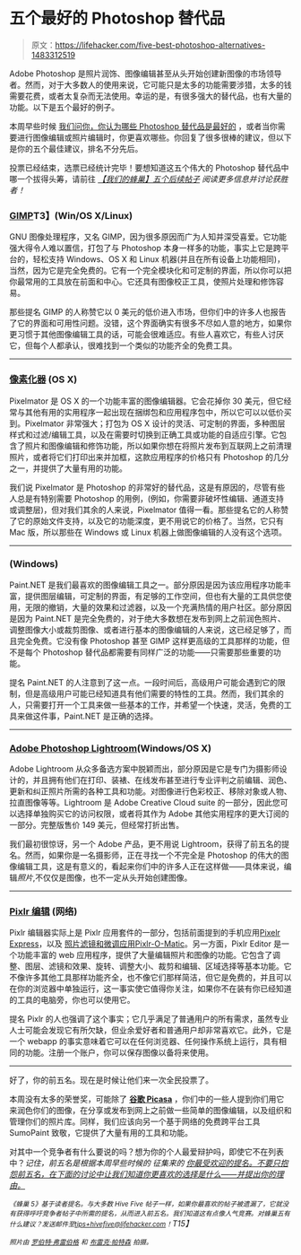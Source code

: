 # 五个最好的 Photoshop 替代品

> 原文：<https://lifehacker.com/five-best-photoshop-alternatives-1483312519>

Adobe Photoshop 是照片润饰、图像编辑甚至从头开始创建新图像的市场领导者。然而，对于大多数人的使用来说，它可能只是太多的功能需要涉猎，太多的钱需要花费，或者太复杂而无法使用。幸运的是，有很多强大的替代品，也有大量的功能。以下是五个最好的例子。



本周早些时候 [我们问你，你认为哪些 Photoshop 替代品是最好的](https://lifehacker.com/whats-the-best-photoshop-alternative-1477543584) ，或者当你需要进行图像编辑或照片编辑时，你更喜欢哪些。你回复了很多很棒的建议，但以下是你的五个最佳建议，排名不分先后。

投票已经结束，选票已经统计完毕！要想知道这五个伟大的 Photoshop 替代品中哪一个拔得头筹，请前往 [*【我们的蜂巢】五个后续帖子*](https://lifehacker.com/most-popular-photoshop-alternative-gimp-1484836993) *阅读更多信息并讨论获胜者！*

### [GIMP](http://www.gimp.org/)T3】(Win/OS X/Linux)

GNU 图像处理程序，又名 GIMP，因为很多原因而广为人知并深受喜爱。它功能强大得令人难以置信，打包了与 Photoshop 本身一样多的功能，事实上它是跨平台的，轻松支持 Windows、OS X 和 Linux 机器(并且在所有设备上功能相同)，当然，因为它是完全免费的。它有一个完全模块化和可定制的界面，所以你可以把你最常用的工具放在前面和中心。它还具有图像校正工具，使照片处理和修饰容易。

那些提名 GIMP 的人称赞它以 0 美元的低价进入市场，但你们中的许多人也报告了它的界面和可用性问题。没错，这个界面确实有很多不尽如人意的地方，如果你更习惯于其他图像编辑工具的话，可能会很难适应。有些人喜欢它，有些人讨厌它，但每个人都承认，很难找到一个类似的功能齐全的免费工具。

* * *

### [像素化器](http://www.pixelmator.com/) (OS X)

Pixelmator 是 OS X 的一个功能丰富的图像编辑器。它会花掉你 30 美元，但它经常与其他有用的实用程序一起出现在捆绑包和应用程序包中，所以它可以以低价买到。Pixelmator 非常强大；打包为 OS X 设计的灵活、可定制的界面，多种图层样式和过滤/编辑工具，以及在需要时切换到正确工具或功能的自适应引擎。它包含了照片和图像编辑和修饰功能，所以如果你想在将照片发布到互联网上之前清理照片，或者将它们打印出来并加框，这款应用程序的价格只有 Photoshop 的几分之一，并提供了大量有用的功能。

我们说 Pixelmator 是 Photoshop 的非常好的替代品，这是有原因的，尽管有些人总是有特别需要 Photoshop 的用例，(例如，你需要非破坏性编辑、通道支持或调整层)，但对我们其余的人来说，Pixelmator 值得一看。那些提名它的人称赞了它的原始文件支持，以及它的功能深度，更不用说它的价格了。当然，它只有 Mac 版，所以那些在 Windows 或 Linux 机器上做图像编辑的人没有这个选项。

* * *

### (Windows)

Paint.NET 是我们最喜欢的图像编辑工具之一。部分原因是因为该应用程序功能丰富，提供图层编辑，可定制的界面，有足够的工作空间，但也有大量的工具供您使用，无限的撤销，大量的效果和过滤器，以及一个充满热情的用户社区。部分原因是因为 Paint.NET 是完全免费的，对于绝大多数想在发布到网上之前润色照片、调整图像大小或裁剪图像、或者进行基本的图像编辑的人来说，这已经足够了，而且完全免费。它没有像 Photoshop 甚至 GIMP 这样更高级的工具那样的功能，但不是每个 Photoshop 替代品都需要有同样广泛的功能——只需要那些重要的功能。

提名 Paint.NET 的人注意到了这一点。一段时间后，高级用户可能会遇到它的限制，但是高级用户可能已经知道具有他们需要的特性的工具。然而，我们其余的人，只需要打开一个工具来做一些基本的工作，并希望一个快速，灵活，免费的工具来做这件事，Paint.NET 是正确的选择。

* * *

### [Adobe Photoshop Lightroom](http://www.adobe.com/products/photoshop-lightroom.html)(Windows/OS X)

Adobe Lightroom 从众多备选方案中脱颖而出，部分原因是它是专门为摄影师设计的，并且拥有他们在打印、装裱、在线发布甚至进行专业评判之前编辑、润色、更新和纠正照片所需的各种工具和功能。对图像进行色彩校正、移除对象或人物、拉直图像等等。Lightroom 是 Adobe Creative Cloud suite 的一部分，因此您可以选择单独购买它的访问权限，或者将其作为 Adobe 其他实用程序的更大订阅的一部分。完整版售价 149 美元，但经常打折出售。

我们最初很惊讶，另一个 Adobe 产品，更不用说 Lightroom，获得了前五名的提名。然而，如果你是一名摄影师，正在寻找一个不完全是 Photoshop 的伟大的图像编辑工具，这是有意义的，看起来你们中的许多人正在这样做——具体来说，编辑*照片*,不仅仅是图像，也不一定从头开始创建图像。

* * *

### [Pixlr 编辑](http://pixlr.com/) (网络)

Pixlr 编辑器实际上是 Pixlr 应用套件的一部分，包括前面提到的手机应用[Pixelr Express](http://pixlr.com/express/)，以及 [照片滤镜和微调应用](https://lifehacker.com/pixlr-o-matic-adds-retro-grunge-to-your-photos-on-the-f-5804521)[Pixlr-O-Matic](http://pixlr.com/o-matic/)。另一方面，Pixlr Editor 是一个功能丰富的 web 应用程序，提供了大量编辑照片和图像的功能。它包含了调整、图层、滤镜和效果、旋转、调整大小、裁剪和编辑、区域选择等基本功能。它不像许多其他工具那样功能齐全，也不像它们那样简洁，但它是免费的，并且可以在你的浏览器中单独运行，这一事实使它值得你关注，如果你不在装有你已经知道的工具的电脑旁，你也可以使用它。

提名 Pixlr 的人也强调了这个事实；它几乎满足了普通用户的所有需求，虽然专业人士可能会发现它有所欠缺，但业余爱好者和普通用户却非常喜欢它。此外，它是一个 webapp 的事实意味着它可以在任何浏览器、任何操作系统上运行，具有相同的功能。注册一个账户，你可以保存图像以备将来使用。

* * *

好了，你的前五名。现在是时候让他们来一次全民投票了。

本周没有太多的荣誉奖，可能除了 [**谷歌 Picasa**](http://picasa.google.com/) ，你们中的一些人提到你们用它来润色你们的图像，在分享或发布到网上之前做一些简单的图像编辑，以及组织和管理你们的照片库。同样，我们应该向另一个基于网络的免费跨平台工具 SumoPaint 致敬，它提供了大量有用的工具和功能。

对其中一个竞争者有什么要说的吗？想为你的个人最爱辩护吗，即使它不在列表中？*记住，前五名是根据本周早些时候的* *征集来的* [*你最受欢迎的提名。不要只抱怨前五名，在下面的讨论中让我们知道你更喜欢的选择是什么——并提出你的理由。*](https://lifehacker.com/whats-the-best-photoshop-alternative-1477543584)

*<small>《蜂巢 5》基于读者提名。与大多数 Hive Five 帖子一样，如果你最喜欢的帖子被遗漏了，它就没有获得呼吁竞争者帖子中所需的提名，从而进入前五名。我们知道这有点像人气竞赛。对蜂巢五有什么建议？发送邮件至</small>*[*<small>tips+hivefive@lifehacker.com</small>*](mailto:tips+hivefive@lifehacker.com)*<small>！</small>T15】*

*<small>照片由</small>* [*<small>罗伯特·弗雷伯格</small>*](http://www.flickr.com/photos/13359377@N05/6248195713/) *<small>和</small>* [*<small>布雷克·帕特森</small>*](http://www.flickr.com/photos/blakespot/8406050145/) *<small>拍摄。</small>*